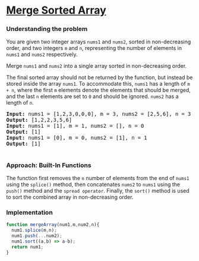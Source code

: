 # [Merge Sorted Array](https://leetcode.com/problems/merge-sorted-array/description/)

### Understanding the problem

You are given two integer arrays `nums1` and `nums2`, sorted in non-decreasing order, and two integers `m` and `n`, representing the number of elements in `nums1` and `nums2` respectively.

Merge `nums1` and `nums2` into a single array sorted in non-decreasing order.

The final sorted array should not be returned by the function, but instead be stored inside the array `nums1`. To accommodate this, `nums1` has a length of `m + n`, where the first `m` elements denote the elements that should be merged, and the last `n` elements are set to `0` and should be ignored. `nums2` has a length of `n`.

<pre>
<b>Input:</b> nums1 = [1,2,3,0,0,0], m = 3, nums2 = [2,5,6], n = 3
<b>Output:</b> [1,2,2,3,5,6]
<b>Input:</b> nums1 = [1], m = 1, nums2 = [], n = 0
<b>Output:</b> [1]
<b>Input:</b> nums1 = [0], m = 0, nums2 = [1], n = 1
<b>Output:</b> [1]
</pre>

#
### Approach: Built-In Functions

The function first removes the `n` number of elements from the end of `nums1` using the `splice()` method, then concatenates `nums2` to `nums1` using the `push()` method and the `spread operator`. Finally, the `sort()` method is used to sort the combined array in non-decreasing order.

### Implementation
```js
function mergeArray(num1,m,num2,n){
  num1.splice(m,n);
  num1.push(...num2);
  num1.sort((a,b) => a-b);
  return num1;
}
```

